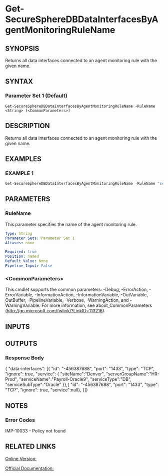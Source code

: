 ﻿# Get-SecureSphereDBDataInterfacesByAgentMonitoringRuleName

## SYNOPSIS
Returns all data interfaces connected to an agent monitoring rule with the given name.

## SYNTAX

### Parameter Set 1 (Default)
```
Get-SecureSphereDBDataInterfacesByAgentMonitoringRuleName -RuleName <String> [<CommonParameters>]
```

## DESCRIPTION
Returns all data interfaces connected to an agent monitoring rule with the given name.

## EXAMPLES

### EXAMPLE 1

```powershell
Get-SecureSphereDBDataInterfacesByAgentMonitoringRuleName -RuleName "some_rule"
```

## PARAMETERS

### RuleName
This parameter specifies the name of the agent monitoring rule.

```yaml
Type: String
Parameter Sets: Parameter Set 1
Aliases: none

Required: true
Position: named
Default Value: None
Pipeline Input: False
```

### \<CommonParameters\>
This cmdlet supports the common parameters: -Debug, -ErrorAction, -ErrorVariable, -InformationAction, -InformationVariable, -OutVariable, -OutBuffer, -PipelineVariable, -Verbose, -WarningAction, and -WarningVariable. For more information, see about_CommonParameters (http://go.microsoft.com/fwlink/?LinkID=113216).

## INPUTS

## OUTPUTS

### Response Body
{
"data-interfaces":
[{
"id": "-456387688",
"port": "1433",
"type": "TCP",
"ignore": true,
"service":
{
"siteName":"Denver",
"serverGroupName":"HR-Prod",
"serviceName":"Payroll-Oracle9",
"serviceType":"DB",
"serviceSubType":"Oracle"
}},{
"id": "-456387688",
"port": "1433",
"type": "TCP",
"ignore": true,
"service":null},
}]}

## NOTES

### Error Codes
IMP-10033 - Policy not found

## RELATED LINKS

[Online Version:](https://github.com/akshinmustafayev/SecureSpherePS/tree/master/Documentation)

[Official Documentation:](https://docs.imperva.com/bundle/v13.6-api-reference-guide/page/70903.htm)



